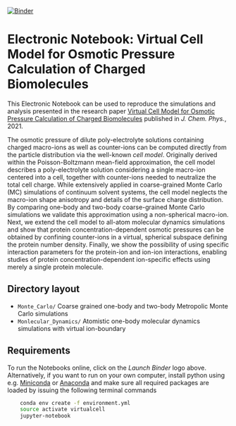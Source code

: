 [![Binder](https://mybinder.org/badge_logo.svg)](https://mybinder.org/v2/gh/mlund/SI-virtual-cell-model/HEAD)

# Electronic Notebook: Virtual Cell Model for Osmotic Pressure Calculation of Charged Biomolecules

This Electronic Notebook can be used to reproduce the simulations and analysis presented in
the research paper [Virtual Cell Model for Osmotic Pressure Calculation of Charged Biomolecules](https://dx.doi.org/10.1063/5.0063717) published in _J. Chem. Phys._, 2021.

The osmotic pressure of dilute poly-electrolyte solutions containing charged macro-ions as well as counter-ions
can be computed directly from the particle distribution via the well-known _cell model_.
Originally derived within the Poisson-Boltzmann mean-field approximation, the cell model describes a poly-electrolyte
solution considering a single macro-ion centered into a cell, together with counter-ions needed to neutralize
the total cell charge.
While extensively applied in coarse-grained Monte Carlo (MC) simulations of continuum solvent systems, the cell
model neglects the macro-ion shape anisotropy and details of the surface charge distribution. By comparing one-body
and two-body coarse-grained Monte Carlo simulations we validate this approximation using a non-spherical macro-ion.
Next, we extend the cell model to all-atom molecular dynamics simulations and show that protein concentration-dependent osmotic pressures can be obtained by confining counter-ions in a virtual, spherical subspace defining the protein number density. Finally, we show the possibility of using specific interaction parameters for the protein-ion and ion-ion interactions, enabling studies of protein concentration-dependent ion-specific effects using merely a single protein molecule.

## Directory layout

- `Monte_Carlo/` Coarse grained one-body and two-body Metropolic Monte Carlo simulations
- `Monlecular_Dynamics/` Atomistic one-body molecular dynamics simulations with virtual ion-boundary

## Requirements

To run the Notebooks online, click on the _Launch Binder_ logo above. Alternatively, if you want to run on your own computer,
install python using e.g. [Miniconda](https://conda.io/miniconda.html) or [Anaconda](https://docs.conda.io)
and make sure all required packages are loaded by issuing the following terminal commands

``` bash
    conda env create -f environment.yml
    source activate virtualcell
    jupyter-notebook
```
